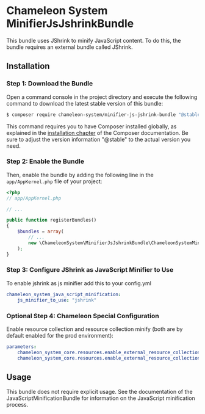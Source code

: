 # Chameleon System MinifierJsJshrinkBundle

This bundle uses JShrink to minify JavaScript content. To do this, the bundle requires an external bundle called JShrink.

## Installation

### Step 1: Download the Bundle

Open a command console in the project directory and execute the following command to download the latest stable version of this bundle:

```bash
$ composer require chameleon-system/minifier-js-jshrink-bundle "@stable"
```

This command requires you to have Composer installed globally, as explained in the [installation chapter](https://getcomposer.org/doc/00-intro.md) of the Composer documentation. Be sure to adjust the version information "@stable" to the actual version you need.

### Step 2: Enable the Bundle

Then, enable the bundle by adding the following line in the `app/AppKernel.php` file of your project:

```php
<?php
// app/AppKernel.php

// ...

public function registerBundles()
{
    $bundles = array(
        // ...
        new \ChameleonSystem\MinifierJsJshrinkBundle\ChameleonSystemMinifierJsJshrinkBundle(),
    );
}
```

### Step 3: Configure JShrink as JavaScript Minifier to Use

To enable jshrink as js minifier add this to your config.yml

```yaml
chameleon_system_java_script_minification:
    js_minifier_to_use: "jshrink"
```

### Optional Step 4: Chameleon Special Configuration

Enable resource collection and resource collection minify (both are by default enabled for the prod environment):

```yaml
parameters:
    chameleon_system_core.resources.enable_external_resource_collection: true
    chameleon_system_core.resources.enable_external_resource_collection_minify: true
```

## Usage

This bundle does not require explicit usage. See the documentation of the JavaScriptMinificationBundle for information on the JavaScript minification process.